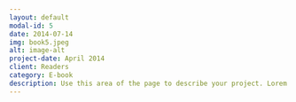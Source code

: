 ```yaml
---
layout: default
modal-id: 5
date: 2014-07-14
img: book5.jpeg
alt: image-alt
project-date: April 2014
client: Readers
category: E-book
description: Use this area of the page to describe your project. Lorem ipsum dolor sit amet, consectetur adipisicing elit. Mollitia neque assumenda ipsam nihil, molestias magnam, recusandae quos quis inventore quisquam velit asperiores, vitae? Reprehenderit soluta, eos quod consequuntur itaque. Nam.
---
```


